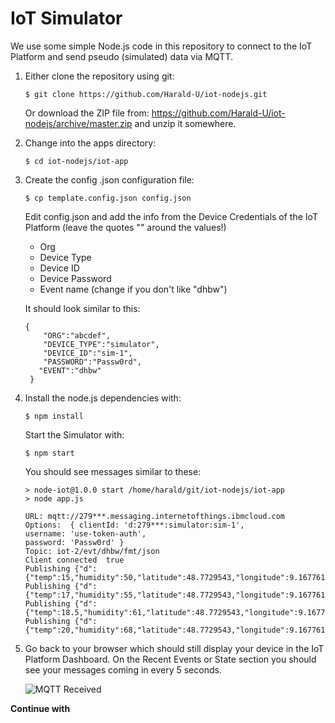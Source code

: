 #  IoT Simulator 

We use some simple Node.js code in this repository to connect to the IoT Platform and send pseudo (simulated) data via MQTT.

1. Either clone the repository using git:
   ```
   $ git clone https://github.com/Harald-U/iot-nodejs.git
   ```
   Or download the ZIP file from:
   https://github.com/Harald-U/iot-nodejs/archive/master.zip and unzip it somewhere.

 2. Change into the apps directory:
    ```
    $ cd iot-nodejs/iot-app
    ```
    
3. Create the config .json configuration file:
    ```
    $ cp template.config.json config.json
   ```
   Edit config.json and add the info from the Device Credentials of the IoT Platform (leave the quotes "" around the values!)
   * Org 
   * Device Type
   * Device ID
   * Device Password
   * Event name (change if you don't like "dhbw")

   It should look similar to this:

   ```
   {
       "ORG":"abcdef",
       "DEVICE_TYPE":"simulator",
       "DEVICE_ID":"sim-1",
       "PASSWORD":"Passw0rd",
      "EVENT":"dhbw"
    }
   ```

4. Install the node.js dependencies with:

    ```
    $ npm install
    ```

    Start the Simulator with:

    ```
    $ npm start
    ```

    You should see messages similar to these:

    ```
    > node-iot@1.0.0 start /home/harald/git/iot-nodejs/iot-app
    > node app.js

    URL: mqtt://279***.messaging.internetofthings.ibmcloud.com
    Options:  { clientId: 'd:279***:simulator:sim-1',
    username: 'use-token-auth',
    password: 'Passw0rd' }
    Topic: iot-2/evt/dhbw/fmt/json
    Client connected  true
    Publishing {"d":{"temp":15,"humidity":50,"latitude":48.7729543,"longitude":9.1677613}}
    Publishing {"d":{"temp":17,"humidity":55,"latitude":48.7729543,"longitude":9.1677613}}
    Publishing {"d":{"temp":18.5,"humidity":61,"latitude":48.7729543,"longitude":9.1677613}}
    Publishing {"d":{"temp":20,"humidity":68,"latitude":48.7729543,"longitude":9.1677613}}
    ```

5. Go back to your browser which should still display your device in the IoT Platform Dashboard. On the Recent Events or State section you should see your messages coming in every 5 seconds.

    ![MQTT Received](images/MQTTMessages.png)
    

__Continue with []()__   